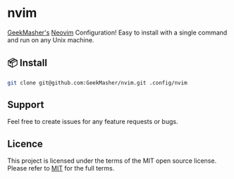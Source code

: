 # nvim

[GeekMasher's][geekmasher-repo] [Neovim][neovim] Configuration!
Easy to install with a single command and run on any Unix machine.

## 📦 Install

```bash
git clone git@github.com:GeekMasher/nvim.git .config/nvim
```

## Support

Feel free to create issues for any feature requests or bugs.

## Licence

This project is licensed under the terms of the MIT open source license.
Please refer to [MIT](./LICENSE.md) for the full terms.

<!-- resources / references -->

[geekmasher-repo]: https://github.com/GeekMasher
[neovim]: https://neovim.io/

